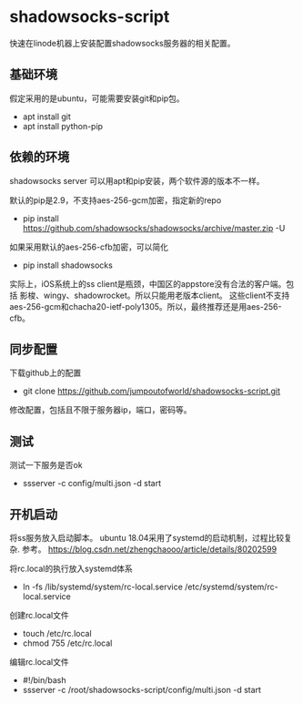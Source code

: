 # shadowsocks-script

快速在linode机器上安装配置shadowsocks服务器的相关配置。


## 基础环境

假定采用的是ubuntu，可能需要安装git和pip包。

 * apt install git
 * apt install python-pip

## 依赖的环境

  shadowsocks server 可以用apt和pip安装，两个软件源的版本不一样。 

  默认的pip是2.9，不支持aes-256-gcm加密，指定新的repo
  * pip install https://github.com/shadowsocks/shadowsocks/archive/master.zip -U
  
  如果采用默认的aes-256-cfb加密，可以简化
  * pip install shadowsocks
  
  实际上，iOS系统上的ss client是瓶颈，中国区的appstore没有合法的客户端。包括 影梭、wingy、shadowrocket。所以只能用老版本client。
  这些client不支持 aes-256-gcm和chacha20-ietf-poly1305。所以，最终推荐还是用aes-256-cfb。
  


## 同步配置

下载github上的配置

 * git clone https://github.com/jumpoutofworld/shadowsocks-script.git

修改配置，包括且不限于服务器ip，端口，密码等。


## 测试

测试一下服务是否ok
 * ssserver -c config/multi.json -d start

## 开机启动

将ss服务放入启动脚本。 ubuntu 18.04采用了systemd的启动机制，过程比较复杂. 参考。
https://blog.csdn.net/zhengchaooo/article/details/80202599

  将rc.local的执行放入systemd体系
  * ln -fs /lib/systemd/system/rc-local.service /etc/systemd/system/rc-local.service
  
  创建rc.local文件
  * touch /etc/rc.local
  * chmod 755 /etc/rc.local
  
  编辑rc.local文件
  * #!/bin/bash
  * ssserver -c /root/shadowsocks-script/config/multi.json -d start

